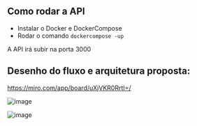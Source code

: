 ## Como rodar a API
 * Instalar o Docker e DockerCompose
 * Rodar o comando `dockercompose -up`

A API irá subir na porta 3000

## Desenho do fluxo e arquitetura proposta:

https://miro.com/app/board/uXjVKR0RrtI=/

![image](https://github.com/devWeb4Dev/bhub/assets/1071678/67c89f0f-d0d1-4526-8350-32f6a5e946da)

![image](https://github.com/devWeb4Dev/bhub/assets/1071678/44204a5f-dc59-4e60-9e01-0a5992503f90)


